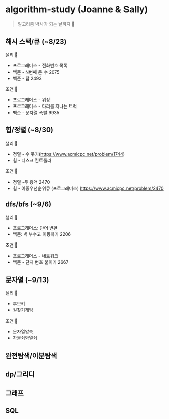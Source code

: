 # algorithm-study (Joanne & Sally)
> 알고리즘 박사가 되는 날까지 🚀

## 해시 스택/큐 (~8/23)
샐리 🐥  
* 프로그래머스 - 전화번호 목록  
* 백준 - N번째 큰 수 2075  
* 백준 - 탑 2493  

조앤 🌟  
* 프로그래머스 - 위장  
* 프로그래머스 - 다리를 지나는 트럭  
* 백준 - 문자열 폭발 9935  

## 힙/정렬 (~8/30)
샐리 🐥  
* 정렬 - 수 묶기(https://www.acmicpc.net/problem/1744)  
* 힙 - 디스크 컨트롤러  

조앤 🌟   
* 정렬 -두 용액 2470  
* 힙 - 이중우선순위큐 (프로그래머스) https://www.acmicpc.net/problem/2470  

## dfs/bfs (~9/6)
샐리 🐥  
* 프로그래머스: 단어 변환
* 백준: 벽 부수고 이동하기 2206  

조앤 🌟   
* 프로그래머스 - 네트워크 
* 백준 - 단지 번호 붙이기 2667

## 문자열 (~9/13)
샐리 🐥 
* 후보키
* 길찾기게임

조앤 🌟  
* 문자열압축
* 자물쇠와열쇠


## 완전탐색/이분탐색 

## dp/그리디

## 그래프

## SQL 
